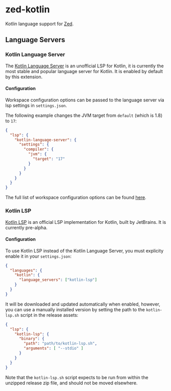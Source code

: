 # zed-kotlin

Kotlin language support for [Zed](https://github.com/zed-industries/zed).

## Language Servers

### Kotlin Language Server

The [Kotlin Language Server](https://github.com/fwcd/kotlin-language-server) is an unofficial LSP for Kotlin, it is currently the most stable and popular language server for Kotlin. It is enabled by default by this extension.

#### Configuration

Workspace configuration options can be passed to the language server via lsp
settings in `settings.json`.

The following example changes the JVM target from `default` (which is 1.8) to
`17`:

```json
{
  "lsp": {
    "kotlin-language-server": {
      "settings": {
        "compiler": {
          "jvm": {
            "target": "17"
          }
        }
      }
    }
  }
}
```

The full list of workspace configuration options can be found
[here](https://github.com/fwcd/kotlin-language-server/blob/main/server/src/main/kotlin/org/javacs/kt/Configuration.kt).

### Kotlin LSP

[Kotlin LSP](https://github.com/kotlin/kotlin-lsp) is an official LSP implementation for Kotlin, built by JetBrains. It is currently pre-alpha.

#### Configuration

To use Kotlin LSP instead of the Kotlin Language Server, you must explicity enable it in your `settings.json`:

```json
{
  "languages": {
    "kotlin": {
      "language_servers": ["kotlin-lsp"]
    }
  }
}
```

It will be downloaded and updated automatically when enabled, however, you can use a manually installed version by setting the path to the `kotlin-lsp.sh` script in the release assets:

```json
{
  "lsp": {
    "kotlin-lsp": {
      "binary": {
        "path": "path/to/kotlin-lsp.sh",
        "arguments": [ "--stdio" ]
      }
    }
  }
}
```

Note that the `kotlin-lsp.sh` script expects to be run from within the unzipped release zip file, and should not be moved elsewhere.
